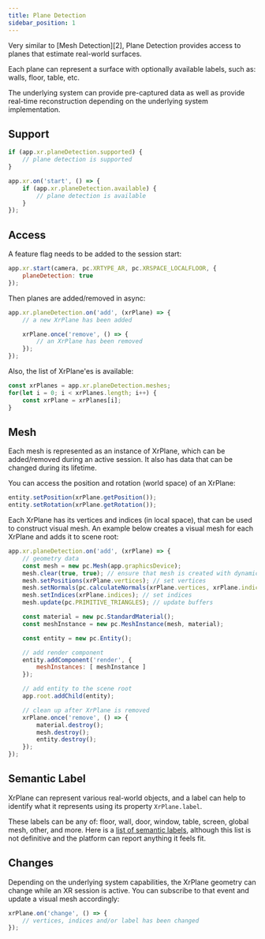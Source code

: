 ```yaml
---
title: Plane Detection
sidebar_position: 1
---
```


Very similar to [Mesh Detection][2], Plane Detection provides access to planes that estimate real-world surfaces.

Each plane can represent a surface with optionally available labels, such as: walls, floor, table, etc.

The underlying system can provide pre-captured data as well as provide real-time reconstruction depending on the underlying system implementation.


## Support

```javascript
if (app.xr.planeDetection.supported) {
    // plane detection is supported
}

app.xr.on('start', () => {
    if (app.xr.planeDetection.available) {
        // plane detection is available
    }
});
```

## Access

A feature flag needs to be added to the session start:

```javascript
app.xr.start(camera, pc.XRTYPE_AR, pc.XRSPACE_LOCALFLOOR, {
    planeDetection: true
});
```

Then planes are added/removed in async:

```javascript
app.xr.planeDetection.on('add', (xrPlane) => {
    // a new XrPlane has been added

    xrPlane.once('remove', () => {
        // an XrPlane has been removed
    });
});
```

Also, the list of XrPlane'es is available:

```javascript
const xrPlanes = app.xr.planeDetection.meshes;
for(let i = 0; i < xrPlanes.length; i++) {
    const xrPlane = xrPlanes[i];
}
```

## Mesh

Each mesh is represented as an instance of XrPlane, which can be added/removed during an active session. It also has data that can be changed during its lifetime.

You can access the position and rotation (world space) of an XrPlane:

```javascript
entity.setPosition(xrPlane.getPosition());
entity.setRotation(xrPlane.getRotation());
```

Each XrPlane has its vertices and indices (in local space), that can be used to construct visual mesh. An example below creates a visual mesh for each XrPlane and adds it to scene root:

```javascript
app.xr.planeDetection.on('add', (xrPlane) => {
    // geometry data
    const mesh = new pc.Mesh(app.graphicsDevice);
    mesh.clear(true, true); // ensure that mesh is created with dynamic buffers
    mesh.setPositions(xrPlane.vertices); // set vertices
    mesh.setNormals(pc.calculateNormals(xrPlane.vertices, xrPlane.indices)); // calculate normals
    mesh.setIndices(xrPlane.indices); // set indices
    mesh.update(pc.PRIMITIVE_TRIANGLES); // update buffers

    const material = new pc.StandardMaterial();
    const meshInstance = new pc.MeshInstance(mesh, material);

    const entity = new pc.Entity();

    // add render component
    entity.addComponent('render', {
        meshInstances: [ meshInstance ]
    });

    // add entity to the scene root
    app.root.addChild(entity);

    // clean up after XrPlane is removed
    xrPlane.once('remove', () => {
        material.destroy();
        mesh.destroy();
        entity.destroy();
    });
});
```

## Semantic Label

XrPlane can represent various real-world objects, and a label can help to identify what it represents using its property `XrPlane.label`.

These labels can be any of: floor, wall, door, window, table, screen, global mesh, other, and more. Here is a [list of semantic labels][1], although this list is not definitive and the platform can report anything it feels fit.

## Changes

Depending on the underlying system capabilities, the XrPlane geometry can change while an XR session is active. You can subscribe to that event and update a visual mesh accordingly:

```javascript
xrPlane.on('change', () => {
    // vertices, indices and/or label has been changed
});
```

[1]: https://github.com/immersive-web/semantic-labels/blob/master/labels.json
